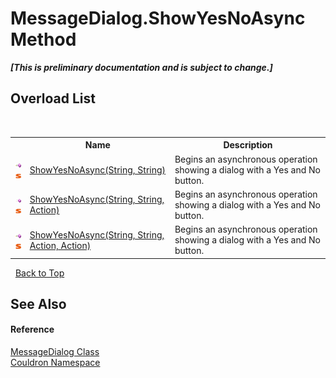 # MessageDialog.ShowYesNoAsync Method 
 _**\[This is preliminary documentation and is subject to change.\]**_


## Overload List
&nbsp;<table><tr><th></th><th>Name</th><th>Description</th></tr><tr><td>![Public method](media/pubmethod.gif "Public method")![Static member](media/static.gif "Static member")</td><td><a href="M_Couldron_MessageDialog_ShowYesNoAsync">ShowYesNoAsync(String, String)</a></td><td>
Begins an asynchronous operation showing a dialog with a Yes and No button.</td></tr><tr><td>![Public method](media/pubmethod.gif "Public method")![Static member](media/static.gif "Static member")</td><td><a href="M_Couldron_MessageDialog_ShowYesNoAsync_1">ShowYesNoAsync(String, String, Action)</a></td><td>
Begins an asynchronous operation showing a dialog with a Yes and No button.</td></tr><tr><td>![Public method](media/pubmethod.gif "Public method")![Static member](media/static.gif "Static member")</td><td><a href="M_Couldron_MessageDialog_ShowYesNoAsync_2">ShowYesNoAsync(String, String, Action, Action)</a></td><td>
Begins an asynchronous operation showing a dialog with a Yes and No button.</td></tr></table>&nbsp;
<a href="#messagedialog.showyesnoasync-method">Back to Top</a>

## See Also


#### Reference
<a href="T_Couldron_MessageDialog">MessageDialog Class</a><br /><a href="N_Couldron">Couldron Namespace</a><br />